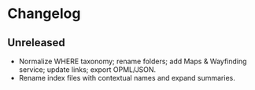 # Changelog

## Unreleased
- Normalize WHERE taxonomy; rename folders; add Maps & Wayfinding service; update links; export OPML/JSON.
- Rename index files with contextual names and expand summaries.
